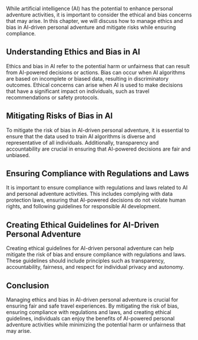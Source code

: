 
While artificial intelligence (AI) has the potential to enhance personal adventure activities, it is important to consider the ethical and bias concerns that may arise. In this chapter, we will discuss how to manage ethics and bias in AI-driven personal adventure and mitigate risks while ensuring compliance.

Understanding Ethics and Bias in AI
-----------------------------------

Ethics and bias in AI refer to the potential harm or unfairness that can result from AI-powered decisions or actions. Bias can occur when AI algorithms are based on incomplete or biased data, resulting in discriminatory outcomes. Ethical concerns can arise when AI is used to make decisions that have a significant impact on individuals, such as travel recommendations or safety protocols.

Mitigating Risks of Bias in AI
------------------------------

To mitigate the risk of bias in AI-driven personal adventure, it is essential to ensure that the data used to train AI algorithms is diverse and representative of all individuals. Additionally, transparency and accountability are crucial in ensuring that AI-powered decisions are fair and unbiased.

Ensuring Compliance with Regulations and Laws
---------------------------------------------

It is important to ensure compliance with regulations and laws related to AI and personal adventure activities. This includes complying with data protection laws, ensuring that AI-powered decisions do not violate human rights, and following guidelines for responsible AI development.

Creating Ethical Guidelines for AI-Driven Personal Adventure
------------------------------------------------------------

Creating ethical guidelines for AI-driven personal adventure can help mitigate the risk of bias and ensure compliance with regulations and laws. These guidelines should include principles such as transparency, accountability, fairness, and respect for individual privacy and autonomy.

Conclusion
----------

Managing ethics and bias in AI-driven personal adventure is crucial for ensuring fair and safe travel experiences. By mitigating the risk of bias, ensuring compliance with regulations and laws, and creating ethical guidelines, individuals can enjoy the benefits of AI-powered personal adventure activities while minimizing the potential harm or unfairness that may arise.
